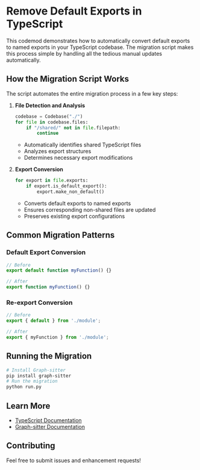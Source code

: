 # Remove Default Exports in TypeScript

This codemod demonstrates how to automatically convert default exports to named exports in your TypeScript codebase. The migration script makes this process simple by handling all the tedious manual updates automatically.

## How the Migration Script Works

The script automates the entire migration process in a few key steps:

1. **File Detection and Analysis**

   ```python
   codebase = Codebase("./")
   for file in codebase.files:
       if "/shared/" not in file.filepath:
           continue
   ```

   - Automatically identifies shared TypeScript files
   - Analyzes export structures
   - Determines necessary export modifications

1. **Export Conversion**

   ```python
   for export in file.exports:
       if export.is_default_export():
           export.make_non_default()
   ```

   - Converts default exports to named exports
   - Ensures corresponding non-shared files are updated
   - Preserves existing export configurations

## Common Migration Patterns

### Default Export Conversion

```typescript
// Before
export default function myFunction() {}

// After
export function myFunction() {}
```

### Re-export Conversion

```typescript
// Before
export { default } from './module';

// After
export { myFunction } from './module';
```

## Running the Migration

```bash
# Install Graph-sitter
pip install graph-sitter
# Run the migration
python run.py
```

## Learn More

- [TypeScript Documentation](https://www.typescriptlang.org/docs/)
- [Graph-sitter Documentation](https://graph-sitter.com)

## Contributing

Feel free to submit issues and enhancement requests!
